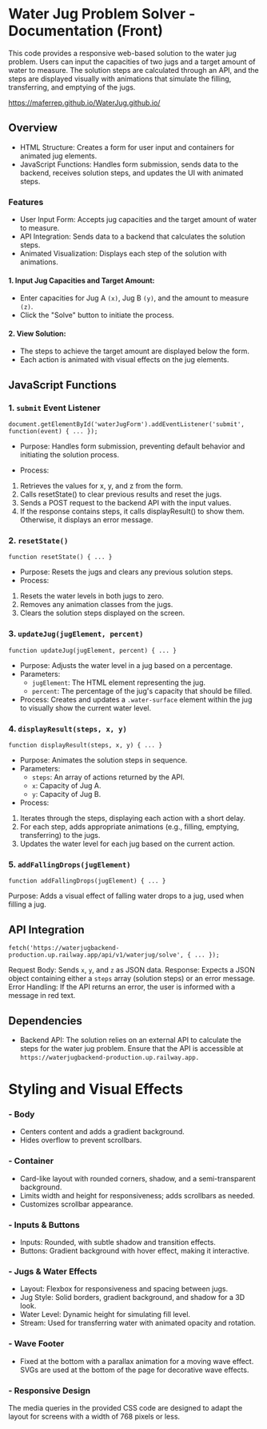 # Water Jug Problem Solver - Documentation (Front)

This code provides a responsive web-based solution to the water jug problem. Users can input the capacities of two jugs and a target amount of water to measure. The solution steps are calculated through an API, and the steps are displayed visually with animations that simulate the filling, transferring, and emptying of the jugs.

https://maferrep.github.io/WaterJug.github.io/

## Overview

- HTML Structure: Creates a form for user input and containers for animated jug elements.
- JavaScript Functions: Handles form submission, sends data to the backend, receives solution steps, and updates the UI with animated steps.

### Features

- User Input Form: Accepts jug capacities and the target amount of water to measure.
- API Integration: Sends data to a backend that calculates the solution steps.
- Animated Visualization: Displays each step of the solution with animations.

#### 1. Input Jug Capacities and Target Amount:
- Enter capacities for Jug A ```(x)```, Jug B ```(y)```, and the amount to measure ```(z)```.
- Click the "Solve" button to initiate the process.

#### 2. View Solution:

- The steps to achieve the target amount are displayed below the form.
- Each action is animated with visual effects on the jug elements.

## JavaScript Functions

### 1. ```submit``` Event Listener
 ```document.getElementById('waterJugForm').addEventListener('submit', function(event) { ... }); ```

- Purpose: Handles form submission, preventing default behavior and initiating the solution process.

- Process:
1. Retrieves the values for x, y, and z from the form.
2. Calls resetState() to clear previous results and reset the jugs.
3. Sends a POST request to the backend API with the input values.
4. If the response contains steps, it calls displayResult() to show them. Otherwise, it displays an error message.

### 2. ```resetState()```
```function resetState() { ... }```

- Purpose: Resets the jugs and clears any previous solution steps.
- Process:
1. Resets the water levels in both jugs to zero.
2. Removes any animation classes from the jugs.
3. Clears the solution steps displayed on the screen.

### 3. ```updateJug(jugElement, percent)```
```function updateJug(jugElement, percent) { ... }```

- Purpose: Adjusts the water level in a jug based on a percentage.
- Parameters:
    - ```jugElement```: The HTML element representing the jug.
    - ```percent```: The percentage of the jug's capacity that should be filled.
- Process: Creates and updates a ```.water-surface``` element within the jug to visually show the current water level.

### 4. ```displayResult(steps, x, y)```
```function displayResult(steps, x, y) { ... }```

- Purpose: Animates the solution steps in sequence.
- Parameters:
    - ```steps```: An array of actions returned by the API.
    - ```x```: Capacity of Jug A.
    - ```y```: Capacity of Jug B.
- Process:
1. Iterates through the steps, displaying each action with a short delay.
2. For each step, adds appropriate animations (e.g., filling, emptying, transferring) to the jugs.
3. Updates the water level for each jug based on the current action.

### 5. ```addFallingDrops(jugElement)```
```function addFallingDrops(jugElement) { ... }```

Purpose: Adds a visual effect of falling water drops to a jug, used when filling a jug.

## API Integration

```fetch('https://waterjugbackend-production.up.railway.app/api/v1/waterjug/solve', { ... });```

Request Body: Sends ```x```, ```y```, and ```z``` as JSON data.
Response: Expects a JSON object containing either a ```steps``` array (solution steps) or an error message.
Error Handling: If the API returns an error, the user is informed with a message in red text.

## Dependencies

- Backend API: The solution relies on an external API to calculate the steps for the water jug problem. Ensure that the API is accessible at ```https://waterjugbackend-production.up.railway.app.```

# Styling and Visual Effects

### - Body
  - Centers content and adds a gradient background.
  - Hides overflow to prevent scrollbars.

### - Container
  - Card-like layout with rounded corners, shadow, and a semi-transparent background.
  - Limits width and height for responsiveness; adds scrollbars as needed.
  - Customizes scrollbar appearance.

### - Inputs & Buttons
  - Inputs: Rounded, with subtle shadow and transition effects.
  - Buttons: Gradient background with hover effect, making it interactive.

### - Jugs & Water Effects
  - Layout: Flexbox for responsiveness and spacing between jugs.
  - Jug Style: Solid borders, gradient background, and shadow for a 3D look.
  - Water Level: Dynamic height for simulating fill level.
  - Stream: Used for transferring water with animated opacity and rotation.

### - Wave Footer
  - Fixed at the bottom with a parallax animation for a moving wave effect. SVGs are used at the bottom of the page for decorative wave effects.

### - Responsive Design
The media queries in the provided CSS code are designed to adapt the layout for screens with a width of 768 pixels or less.




